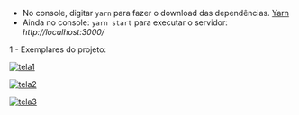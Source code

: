 - No console, digitar `yarn` para fazer o download das dependências. [Yarn](https://yarnpkg.com/)
- Ainda no console: `yarn start` para executar o servidor: *http://localhost:3000/*

1 - Exemplares do projeto: <br>

[![tela1](https://raw.githubusercontent.com/rickson-simoes/BC11_react_01/master/imgs_exemplares/img1.png "Como digitar um repositório")](https://raw.githubusercontent.com/rickson-simoes/BC11_react_01/master/imgs_exemplares/img1.png "img1")


[![tela2](https://raw.githubusercontent.com/rickson-simoes/BC11_react_01/master/imgs_exemplares/img2.png "Tentativa inválida de adicionar um repositório inválido / Repos listados")](https://raw.githubusercontent.com/rickson-simoes/BC11_react_01/master/imgs_exemplares/img2.png "img2")


[![tela3](https://raw.githubusercontent.com/rickson-simoes/BC11_react_01/master/imgs_exemplares/img3.png "Exibição do repositório selecionado")](https://raw.githubusercontent.com/rickson-simoes/BC11_react_01/master/imgs_exemplares/img3.png "img3")
